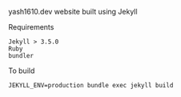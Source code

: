 yash1610.dev website built using Jekyll

Requirements

	Jekyll > 3.5.0
	Ruby
	bundler

To build

	JEKYLL_ENV=production bundle exec jekyll build
